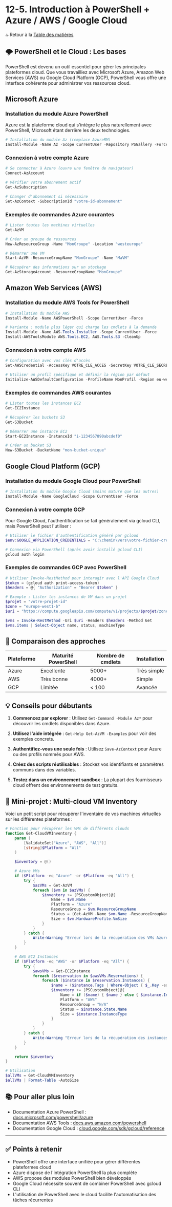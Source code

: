 # 12-5. Introduction à PowerShell + Azure / AWS / Google Cloud

🔝 Retour à la [Table des matières](/SOMMAIRE.md)

## 🌩️ PowerShell et le Cloud : Les bases

PowerShell est devenu un outil essentiel pour gérer les principales plateformes cloud. Que vous travailliez avec Microsoft Azure, Amazon Web Services (AWS) ou Google Cloud Platform (GCP), PowerShell vous offre une interface cohérente pour administrer vos ressources cloud.

## Microsoft Azure

### Installation du module Azure PowerShell

Azure est la plateforme cloud qui s'intègre le plus naturellement avec PowerShell, Microsoft étant derrière les deux technologies.

```powershell
# Installation du module Az (remplace AzureRM)
Install-Module -Name Az -Scope CurrentUser -Repository PSGallery -Force
```

### Connexion à votre compte Azure

```powershell
# Se connecter à Azure (ouvre une fenêtre de navigateur)
Connect-AzAccount

# Vérifier votre abonnement actif
Get-AzSubscription

# Changer d'abonnement si nécessaire
Set-AzContext -SubscriptionId "votre-id-abonnement"
```

### Exemples de commandes Azure courantes

```powershell
# Lister toutes les machines virtuelles
Get-AzVM

# Créer un groupe de ressources
New-AzResourceGroup -Name "MonGroupe" -Location "westeurope"

# Démarrer une VM
Start-AzVM -ResourceGroupName "MonGroupe" -Name "MaVM"

# Récupérer des informations sur un stockage
Get-AzStorageAccount -ResourceGroupName "MonGroupe"
```

## Amazon Web Services (AWS)

### Installation du module AWS Tools for PowerShell

```powershell
# Installation du module AWS
Install-Module -Name AWSPowerShell -Scope CurrentUser -Force

# Variante : module plus léger qui charge les cmdlets à la demande
Install-Module -Name AWS.Tools.Installer -Scope CurrentUser -Force
Install-AWSToolsModule AWS.Tools.EC2, AWS.Tools.S3 -CleanUp
```

### Connexion à votre compte AWS

```powershell
# Configuration avec vos clés d'accès
Set-AWSCredential -AccessKey VOTRE_CLE_ACCES -SecretKey VOTRE_CLE_SECRETE -StoreAs MonProfil

# Utiliser un profil spécifique et définir la région par défaut
Initialize-AWSDefaultConfiguration -ProfileName MonProfil -Region eu-west-1
```

### Exemples de commandes AWS courantes

```powershell
# Lister toutes les instances EC2
Get-EC2Instance

# Récupérer les buckets S3
Get-S3Bucket

# Démarrer une instance EC2
Start-EC2Instance -InstanceId "i-1234567890abcdef0"

# Créer un bucket S3
New-S3Bucket -BucketName "mon-bucket-unique"
```

## Google Cloud Platform (GCP)

### Installation du module Google Cloud pour PowerShell

```powershell
# Installation du module Google Cloud (moins mature que les autres)
Install-Module -Name GoogleCloud -Scope CurrentUser -Force
```

### Connexion à votre compte GCP

Pour Google Cloud, l'authentification se fait généralement via gcloud CLI, mais PowerShell peut l'utiliser :

```powershell
# Utiliser le fichier d'authentification généré par gcloud
$env:GOOGLE_APPLICATION_CREDENTIALS = "C:\chemin\vers\votre-fichier-credentials.json"

# Connexion via PowerShell (après avoir installé gcloud CLI)
gcloud auth login
```

### Exemples de commandes GCP avec PowerShell

```powershell
# Utiliser Invoke-RestMethod pour interagir avec l'API Google Cloud
$token = (gcloud auth print-access-token)
$headers = @{ "Authorization" = "Bearer $token" }

# Exemple : Lister les instances de VM dans un projet
$projet = "votre-projet-id"
$zone = "europe-west1-b"
$uri = "https://compute.googleapis.com/compute/v1/projects/$projet/zones/$zone/instances"

$vms = Invoke-RestMethod -Uri $uri -Headers $headers -Method Get
$vms.items | Select-Object name, status, machineType
```

## 🔄 Comparaison des approches

| Plateforme | Maturité PowerShell | Nombre de cmdlets | Installation |
|------------|---------------------|------------------|--------------|
| Azure      | Excellente          | 5000+            | Très simple  |
| AWS        | Très bonne          | 4000+            | Simple       |
| GCP        | Limitée             | < 100            | Avancée      |

## 💡 Conseils pour débutants

1. **Commencez par explorer** : Utilisez `Get-Command -Module Az*` pour découvrir les cmdlets disponibles dans Azure.

2. **Utilisez l'aide intégrée** : `Get-Help Get-AzVM -Examples` pour voir des exemples concrets.

3. **Authentifiez-vous une seule fois** : Utilisez `Save-AzContext` pour Azure ou des profils nommés pour AWS.

4. **Créez des scripts réutilisables** : Stockez vos identifiants et paramètres communs dans des variables.

5. **Testez dans un environnement sandbox** : La plupart des fournisseurs cloud offrent des environnements de test gratuits.

## 🚀 Mini-projet : Multi-cloud VM Inventory

Voici un petit script pour récupérer l'inventaire de vos machines virtuelles sur les différentes plateformes :

```powershell
# Fonction pour récupérer les VMs de différents clouds
function Get-CloudVMInventory {
    param (
        [ValidateSet("Azure", "AWS", "All")]
        [string]$Platform = "All"
    )

    $inventory = @()

    # Azure VMs
    if ($Platform -eq "Azure" -or $Platform -eq "All") {
        try {
            $azVMs = Get-AzVM
            foreach ($vm in $azVMs) {
                $inventory += [PSCustomObject]@{
                    Name = $vm.Name
                    Platform = "Azure"
                    ResourceGroup = $vm.ResourceGroupName
                    Status = (Get-AzVM -Name $vm.Name -ResourceGroupName $vm.ResourceGroupName -Status).Statuses[1].DisplayStatus
                    Size = $vm.HardwareProfile.VmSize
                }
            }
        } catch {
            Write-Warning "Erreur lors de la récupération des VMs Azure: $_"
        }
    }

    # AWS EC2 Instances
    if ($Platform -eq "AWS" -or $Platform -eq "All") {
        try {
            $awsVMs = Get-EC2Instance
            foreach ($reservation in $awsVMs.Reservations) {
                foreach ($instance in $reservation.Instances) {
                    $name = ($instance.Tags | Where-Object { $_.Key -eq "Name" }).Value
                    $inventory += [PSCustomObject]@{
                        Name = if ($name) { $name } else { $instance.InstanceId }
                        Platform = "AWS"
                        ResourceGroup = "N/A"
                        Status = $instance.State.Name
                        Size = $instance.InstanceType
                    }
                }
            }
        } catch {
            Write-Warning "Erreur lors de la récupération des instances EC2: $_"
        }
    }

    return $inventory
}

# Utilisation
$allVMs = Get-CloudVMInventory
$allVMs | Format-Table -AutoSize
```

## 📚 Pour aller plus loin

- Documentation Azure PowerShell : [docs.microsoft.com/powershell/azure](https://docs.microsoft.com/powershell/azure/)
- Documentation AWS Tools : [docs.aws.amazon.com/powershell](https://docs.aws.amazon.com/powershell/)
- Documentation Google Cloud : [cloud.google.com/sdk/gcloud/reference](https://cloud.google.com/sdk/gcloud/reference)

---

## ✅ Points à retenir

- PowerShell offre une interface unifiée pour gérer différentes plateformes cloud
- Azure dispose de l'intégration PowerShell la plus complète
- AWS propose des modules PowerShell bien développés
- Google Cloud nécessite souvent de combiner PowerShell avec gcloud CLI
- L'utilisation de PowerShell avec le cloud facilite l'automatisation des tâches récurrentes
